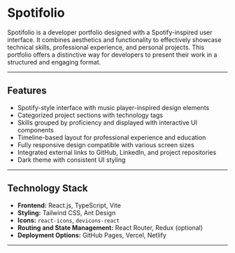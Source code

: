 # Spotifolio

Spotifolio is a developer portfolio designed with a Spotify-inspired user interface. It combines aesthetics and functionality to effectively showcase technical skills, professional experience, and personal projects. This portfolio offers a distinctive way for developers to present their work in a structured and engaging format.

---

## Features

- Spotify-style interface with music player-inspired design elements
- Categorized project sections with technology tags
- Skills grouped by proficiency and displayed with interactive UI components
- Timeline-based layout for professional experience and education
- Fully responsive design compatible with various screen sizes
- Integrated external links to GitHub, LinkedIn, and project repositories
- Dark theme with consistent UI styling

---

## Technology Stack

- **Frontend:** React.js, TypeScript, Vite
- **Styling:** Tailwind CSS, Ant Design
- **Icons:** `react-icons`, `devicons-react`
- **Routing and State Management:** React Router, Redux (optional)
- **Deployment Options:** GitHub Pages, Vercel, Netlify

---
